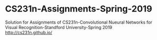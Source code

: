 # CS231n-Assignments-Spring-2019
Solution for Assignments of CS231n-Convolutional Nueural Networks for Visual Recognition-Standford University-Spring 2019 http://cs231n.github.io/ 
